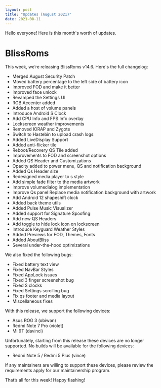 ```yaml
---
layout: post
title: "Updates (August 2021)"
date: 2021-08-11
---
```


Hello everyone! Here is this month's worth of updates.

# BlissRoms

This week, we’re releasing BlissRoms v14.6. Here's the full changelog:

- Merged August Security Patch
- Moved battery percentage to the left side of battery icon
- Improved FOD  and make it better 
- Improved face unlock 
- Revamped the Settings UI
- RGB Accenter added
- Added a host of volume panels
- Introduce Android S Clock
- Add CPU Info and FPS Info overlay
- Lockscreen weather improvements
- Removed IORAP and Zygote 
- Switch to Hastebin to upload crash logs
- Added LiveDisplay Support
- Added anti-flicker tile
- Reboot/Recovery QS Tile added
- Improvements to FOD and screenshot options
- Added QS Header and Customizations
- Opacity added to power menu, QS and notification background
- Added Qs Header size
- Redesigned media player to s style 
- Add simple fade filter to the media artwork 
- Improve volumedialog implementation
- Improve Qs panel Replace media notification background with artwork 
- Add Android 12 shapeshift clock 
- Added back theme utils
- Added Pulse Music Visualizer 
- Added support for Signature Spoofing
- Add new QS Headers
- Add toggle to hide lock icon on lockscreen
- Introduce Keyguard Weather Styles
- Added Previews for FOD, Themes, Fonts
- Added AboutBliss
- Several under-the-hood optimizations

We also fixed the following bugs:
- Fixed battery text view
- Fixed NavBar Styles
- Fixed AppLock issues
- Fixed 3 finger screenshot bug 
- Fixed S clocks  
- Fixed Settings scrolling bug
- Fix qs footer and media layout
- Miscellaneous fixes

With this release, we support the following devices:
- Asus ROG 3 (obiwan)
- Redmi Note 7 Pro (violet)
- Mi 9T (davinci)

Unfortunately, starting from this release these devices are no longer supported. No builds will be available for the following devices:
- Redmi Note 5 / Redmi 5 Plus (vince)

If any maintainers are willing to support these devices, please review the requirements apply for our maintainership program.

That’s all for this week! Happy flashing!
